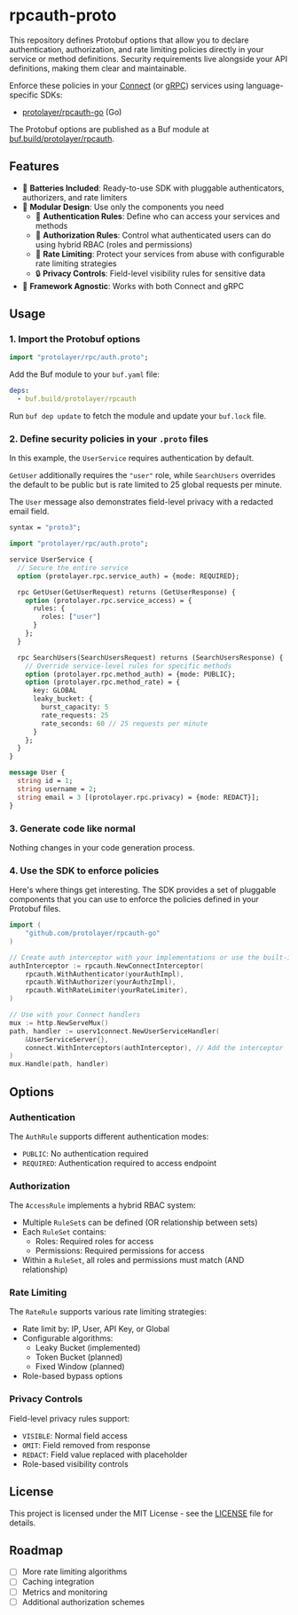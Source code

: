 # rpcauth-proto

This repository defines Protobuf options that allow you to declare authentication, authorization,
and rate limiting policies directly in your service or method definitions. Security requirements
live alongside your API definitions, making them clear and maintainable.

Enforce these policies in your [Connect](https://connectrpc.com/) (or [gRPC](https://grpc.io/))
services using language-specific SDKs:

- [protolayer/rpcauth-go](https://github.com/protolayer/rpcauth-go) (Go)

The Protobuf options are published as a Buf module at
[buf.build/protolayer/rpcauth](https://buf.build/protolayer/rpcauth).

## Features

- 🔋 **Batteries Included**: Ready-to-use SDK with pluggable authenticators, authorizers, and rate
  limiters
- 🔌 **Modular Design**: Use only the components you need
  - 🔐 **Authentication Rules**: Define who can access your services and methods
  - 🎫 **Authorization Rules**: Control what authenticated users can do using hybrid RBAC (roles and
    permissions)
  - 🚦 **Rate Limiting**: Protect your services from abuse with configurable rate limiting
    strategies
  - 🔒 **Privacy Controls**: Field-level visibility rules for sensitive data
- 🔧 **Framework Agnostic**: Works with both Connect and gRPC

## Usage

### 1. Import the Protobuf options

```protobuf
import "protolayer/rpc/auth.proto";
```

Add the Buf module to your `buf.yaml` file:

```yaml
deps:
  - buf.build/protolayer/rpcauth
```

Run `buf dep update` to fetch the module and update your `buf.lock` file.

### 2. Define security policies in your `.proto` files

In this example, the `UserService` requires authentication by default.

`GetUser` additionally requires the `"user"` role, while `SearchUsers` overrides the default to be
public but is rate limited to 25 global requests per minute.

The `User` message also demonstrates field-level privacy with a redacted email field.

```protobuf
syntax = "proto3";

import "protolayer/rpc/auth.proto";

service UserService {
  // Secure the entire service
  option (protolayer.rpc.service_auth) = {mode: REQUIRED};

  rpc GetUser(GetUserRequest) returns (GetUserResponse) {
    option (protolayer.rpc.service_access) = {
      rules: {
        roles: ["user"]
      }
    };
  }

  rpc SearchUsers(SearchUsersRequest) returns (SearchUsersResponse) {
    // Override service-level rules for specific methods
    option (protolayer.rpc.method_auth) = {mode: PUBLIC};
    option (protolayer.rpc.method_rate) = {
      key: GLOBAL
      leaky_bucket: {
        burst_capacity: 5
        rate_requests: 25
        rate_seconds: 60 // 25 requests per minute
      }
    };
  }
}

message User {
  string id = 1;
  string username = 2;
  string email = 3 [(protolayer.rpc.privacy) = {mode: REDACT}];
}
```

### 3. Generate code like normal

Nothing changes in your code generation process.

### 4. Use the SDK to enforce policies

Here's where things get interesting. The SDK provides a set of pluggable components that you can use
to enforce the policies defined in your Protobuf files.

```go
import (
    "github.com/protolayer/rpcauth-go"
)

// Create auth interceptor with your implementations or use the built-in ones.
authInterceptor := rpcauth.NewConnectInterceptor(
    rpcauth.WithAuthenticator(yourAuthImpl),
    rpcauth.WithAuthorizer(yourAuthzImpl),
    rpcauth.WithRateLimiter(yourRateLimiter),
)

// Use with your Connect handlers
mux := http.NewServeMux()
path, handler := userv1connect.NewUserServiceHandler(
    &UserServiceServer{},
    connect.WithInterceptors(authInterceptor), // Add the interceptor
)
mux.Handle(path, handler)
```

## Options

### Authentication

The `AuthRule` supports different authentication modes:

- `PUBLIC`: No authentication required
- `REQUIRED`: Authentication required to access endpoint

### Authorization

The `AccessRule` implements a hybrid RBAC system:

- Multiple `RuleSet`s can be defined (OR relationship between sets)
- Each `RuleSet` contains:
  - Roles: Required roles for access
  - Permissions: Required permissions for access
- Within a `RuleSet`, all roles and permissions must match (AND relationship)

### Rate Limiting

The `RateRule` supports various rate limiting strategies:

- Rate limit by: IP, User, API Key, or Global
- Configurable algorithms:
  - Leaky Bucket (implemented)
  - Token Bucket (planned)
  - Fixed Window (planned)
- Role-based bypass options

### Privacy Controls

Field-level privacy rules support:

- `VISIBLE`: Normal field access
- `OMIT`: Field removed from response
- `REDACT`: Field value replaced with placeholder
- Role-based visibility controls

## License

This project is licensed under the MIT License - see the [LICENSE](LICENSE) file for details.

## Roadmap

- [ ] More rate limiting algorithms
- [ ] Caching integration
- [ ] Metrics and monitoring
- [ ] Additional authorization schemes
